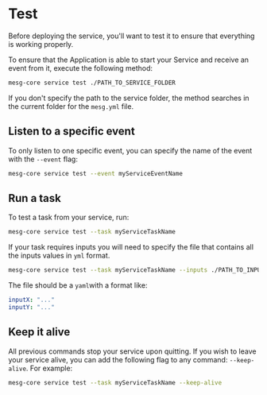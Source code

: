 # Test

Before deploying the service, you'll want to test it to ensure that everything is working properly.

To ensure that the Application is able to start your Service and receive an event from it, execute the following method:

```bash
mesg-core service test ./PATH_TO_SERVICE_FOLDER
```

If you don't specify the path to the service folder, the method searches in the current folder for the `mesg.yml` file.

## Listen to a specific event

To only listen to one specific event, you can specify the name of the event with the `--event` flag:

```bash
mesg-core service test --event myServiceEventName
```

## Run a task

To test a task from your service, run:

```bash
mesg-core service test --task myServiceTaskName
```

If your task requires inputs you will need to specify the file that contains all the inputs values in `yml` format.

```bash
mesg-core service test --task myServiceTaskName --inputs ./PATH_TO_INPUTS_FILE.yml
```

The file should be a `yaml`with a format like:

```yaml
inputX: "..."
inputY: "..."
```

## Keep it alive

All previous commands stop your service upon quitting. If you wish to leave your service alive, you can add the following flag to any command: `--keep-alive`. For example:

```bash
mesg-core service test --task myServiceTaskName --keep-alive
```



